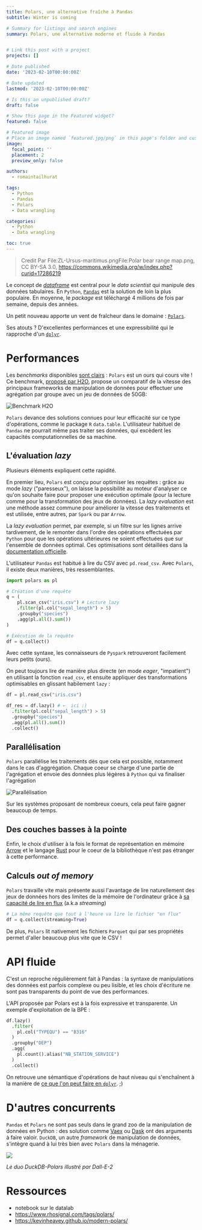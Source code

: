 ```yaml
---
title: Polars, une alternative fraîche à Pandas
subtitle: Winter is coming

# Summary for listings and search engines
summary: Polars, une alternative moderne et fluide à Pandas


# Link this post with a project
projects: []

# Date published
date: '2023-02-10T00:00:00Z'

# Date updated
lastmod: '2023-02-10T00:00:00Z'

# Is this an unpublished draft?
draft: false

# Show this page in the Featured widget?
featured: false

# Featured image
# Place an image named `featured.jpg/png` in this page's folder and customize its options here.
image:
  focal_point: ''
  placement: 2
  preview_only: false

authors:
  - romaintailhurat

tags:
  - Python
  - Pandas
  - Polars
  - Data wrangling

categories:
  - Python
  - Data wrangling

toc: true
---
```


> Credit Par File:ZL-Ursus-maritimus.pngFile:Polar bear range map.png, CC BY-SA 3.0, https://commons.wikimedia.org/w/index.php?curid=17286219

Le concept de [_dataframe_](https://www.databricks.com/glossary/what-are-dataframes) est central pour le _data scientist_ qui manipule des données tabulaires.
En `Python`, [`Pandas`](https://pandas.pydata.org/) est la solution de loin la plus populaire. En moyenne, le _package_ est téléchargé
4 millions de fois par semaine, depuis des années. 

Un petit nouveau apporte un vent de fraîcheur dans le domaine : [`Polars`](https://www.pola.rs/).

Ses atouts ? D'excellentes performances et une expressibilité qui le rapproche d'un [`dplyr`](https://dplyr.tidyverse.org/).

# Performances

Les _benchmarks_ disponibles [sont clairs](https://h2oai.github.io/db-benchmark/) : `Polars` est
un ours qui cours vite !
Ce benchmark, [proposé par H2O](https://h2oai.github.io/db-benchmark/), propose
un comparatif de la vitesse des principaux frameworks de manipulation de données
pour effectuer une agrégation par groupe avec un jeu de données de 50GB:

![Benchmark H2O](polars-benchmark-short.png)

`Polars` devance des solutions connues pour leur efficacité sur ce type d'opérations, 
comme le package `R` `data.table`. L'utilisateur habituel de `Pandas`
ne pourrait même pas traiter ses données, qui excèdent les capacités computationnelles
de sa machine.

## L'évaluation _lazy_

Plusieurs éléments expliquent cette rapidité.

En premier lieu, `Polars` est conçu pour optimiser les requêtes :
grâce au mode _lazy_ ("paresseux"), on laisse la possibilité au moteur d'analyser ce qu'on souhaite faire pour proposer une exécution optimale (pour la lecture comme pour la transformation des jeux de données).
La _lazy evaluation_ est une méthode assez commune pour améliorer la vitesse
des traitements et est utilisée, entre autres, par `Spark` ou par `Arrow`.

La _lazy evaluation_ permet, par exemple, si un filtre sur les lignes arrive 
tardivement, de le remonter dans l'ordre des opérations effectuées par `Python`
pour que
les opérations ultérieures ne soient effectuées que sur
l'ensemble de données optimal.
Ces optimisations sont détaillées dans la [documentation officielle](https://pola-rs.github.io/polars-book/user-guide/optimizations/intro.html). 

L'utilisateur `Pandas` est habitué à lire du CSV avec `pd.read_csv`. 
Avec `Polars`, il existe deux manières, très ressemblantes. 

```python
import polars as pl

# Création d'une requête
q = (
    pl.scan_csv("iris.csv") # Lecture lazy
    .filter(pl.col("sepal_length") > 5)
    .groupby("species")
    .agg(pl.all().sum())
)

# Exécution de la requête
df = q.collect()
```

Avec cette syntaxe, les connaisseurs de `Pyspark` retrouveront facilement leurs petits (ours). 

On peut toujours lire de manière plus directe (en mode _eager_, "impatient") en utilisant la fonction `read_csv`, et ensuite appliquer des transformations optimisables en glissant habilement `lazy` :

```python
df = pl.read_csv("iris.csv")

df_res = df.lazy() # ←  ici :)
  .filter(pl.col("sepal_length") > 5)
  .groupby("species")
  .agg(pl.all().sum())
  .collect()
```

## Parallélisation

`Polars` parallélise les traitements dès que cela est possible, notamment dans le cas d'aggrégation.
Chaque coeur se charge d'une partie de l'agrégation et envoie des données plus légères à `Python`
qui va finaliser l'agrégation

![Parallélisation](polars-split-parallel-apply-combine.svg)

Sur les systèmes proposant de nombreux coeurs, cela peut faire gagner beaucoup de temps.

## Des couches basses à la pointe

Enfin, le choix d'utiliser à la fois le format de représentation en mémoire [Arrow](https://arrow.apache.org/) et le langage [Rust](https://www.rust-lang.org/fr) pour le coeur de la bibliothèque n'est pas étranger à cette performance.

## Calculs _out of memory_

`Polars` travaille vite mais présente aussi l'avantage
de lire naturellement des jeux de données hors des limites de la mémoire de l'ordinateur grâce à [sa capacité de lire en flux](https://www.youtube.com/watch?v=3-C0Afs5TXQ) (a.k.a _streaming_)


```python
# La même requête que tout à l'heure va lire le fichier "en flux"
df = q.collect(streaming=True)
```

De plus, `Polars` lit nativement les fichiers `Parquet` qui par ses propriétés
permet d'aller beaucoup plus vite que le CSV !

# API fluide

C'est un reproche régulièrement fait à Pandas : la syntaxe de manipulations des données est parfois complexe ou peu lisible, et les choix d'écriture ne sont pas transparents du point de vue des performances.

L'API proposée par Polars est à la fois expressive et transparente. Un exemple d'exploitation de la BPE :

```python
df.lazy()
  .filter(
    pl.col("TYPEQU") == "B316"
  )
  .groupby("DEP")
  .agg(
    pl.count().alias("NB_STATION_SERVICE")
  )
  .collect()
```

On retrouve une sémantique d'opérations de haut niveau qui s'enchaînent à la manière de [ce que l'on peut faire en `dplyr`](https://www.book.utilitr.org/03_fiches_thematiques/fiche_tidyverse#comment-utiliser-lop%C3%A9rateur-pipe-avec-le-tidyverse). ;)

# D'autres concurrents

`Pandas` et `Polars` ne sont pas seuls dans le grand zoo de la manipulation de données en Python : des solution comme [Vaex](https://github.com/vaexio/vaex) ou [Dask](https://github.com/dask/dask) ont des arguments à
faire valoir. 
`DuckDB`, un autre _framework_ de manipulation de données, s'intègre quand à lui très bien
avec  `Polars` dans la ménagerie.

![](dalle_polar_duck.png)

_Le duo DuckDB-Polars illustré par Dall-E-2_

# Ressources

- notebook sur le datalab
- https://www.rhosignal.com/tags/polars/
- https://kevinheavey.github.io/modern-polars/